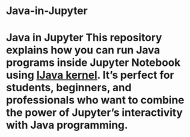 # Java-in-Jupyter
# Java in Jupyter  This repository explains how you can run **Java programs inside Jupyter Notebook** using [IJava kernel](https://github.com/SpencerPark/IJava).   It’s perfect for students, beginners, and professionals who want to combine the power of **Jupyter’s interactivity** with **Java programming**.
